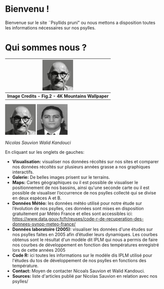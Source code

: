 # Bienvenu !

Bienvenue sur le site ¨Psyllids pruni" ou nous mettons a disposition toutes les informations nécessaires sur nos psylles.

# Qui sommes nous ?

| ![NicolasSauvion.jpg](www/NicolasSauvion.jpg) |
|:--:|
| <b>Image Credits - Fig.2 - 4K Mountains Wallpaper</b>|

<p>
  <img src="www/NicolasSauvion.jpg" width="100" />
  <img src="/www/WalidKandouci.jpg" width="100" /> 
</p>
<p>
  <em>Nicolas Sauvion</em>
  <em>Walid Kandouci</em>
</p>


En cliquant sur les onglets de gauches:

* **Visualisation:** visualiser nos données récoltés sur nos sites et comparer nos données récoltés sur plusieurs années grasse a nos graphiques interactifs.
* **Galerie:** De belles images prisent sur le terrains.
* **Maps:** Cartes géographiques ou il est possible de visualiser le positionnement de nos bassins, ainsi qu'une seconde carte ou il est possible de visualiser l’occurrence de nos psylles collecté qui se divise en deux espèces A et B.
* **Données Météo:** les données météo utilisé pour notre étude sur l’évolution de nos psylles, ces données sont mises en disposition gratuitement par Météo France et elles sont accessibles ici: https://www.data.gouv.fr/fr/reuses/code-r-de-recuperation-des-donnees-synop-meteo-france/
* **Données laboratoire (2005):** visualiser les données d'une études sur nos psylles faites en 2005 afin d’étudier leurs dynamiques. Les courbes obtenus sont le résultat d'un modèle dit IPLM qui nous a permis de faire nos courbes de développement en fonction des températures enregistré lors de cette années 2005
* **Code R:** ici toutes les informations sur le modèle dis IPLM utilisé pour l'études du tos de développement de nos psylles en fonctions des température.
* **Contact:** Moyen de contacter Nicoals Sauvion et Walid Kandouci.
* **Sources:** liste d'articles publié par Nicolas Sauvion en relation avec nos psylles/
